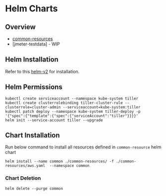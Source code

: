 # Helm Charts 

## Overview

* [common-resources](https://github.com/k8-proxy/p-k8-jmeter-test-engine/tree/helm-charts/helm-charts/common-resources/)
* [jmeter-testdata] - WIP

## Helm Installation

Refer to this [helm-v2](https://v2.helm.sh/docs/using_helm/#installing-helm)  for installation.


## Helm Permissions

```shell
kubectl create serviceaccount --namespace kube-system tiller
kubectl create clusterrolebinding tiller-cluster-rule --clusterrole=cluster-admin --serviceaccount=kube-system:tiller
kubectl patch deploy --namespace kube-system tiller-deploy -p '{"spec":{"template":{"spec":{"serviceAccount":"tiller"}}}}'      
helm init --service-account tiller --upgrade
```

## Chart Installation

Run below command to install all resources defined in `common-resource` helm chart

```shell
helm install --name common ./common-resources/ -f ./common-resources/aws.yaml  --namespace common
```

### Chart Deletion

```shell
helm delete --purge common
```